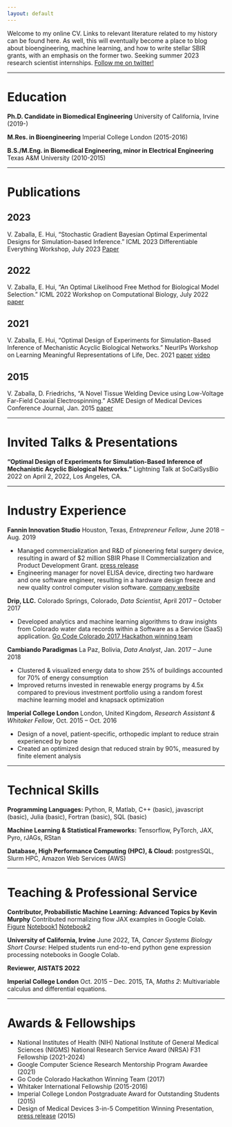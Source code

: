 ```yaml
---
layout: default
---
```


Welcome to my online CV. Links to relevant literature related to my history can be found here. As well, this will eventually become a place to blog about bioengineering, machine learning, and how to write stellar SBIR grants, with an emphasis on the former two. Seeking summer 2023 research scientist internships. [Follow me on twitter!](https://twitter.com/VZaballa)

* * *

# Education

**Ph.D. Candidate in Biomedical Engineering** University of California, Irvine (2019-)

**M.Res. in Bioengineering** Imperial College London (2015-2016)

**B.S./M.Eng. in Biomedical Engineering, minor in Electrical Engineering** Texas A&M University (2010-2015)

* * *

# Publications

## 2023
V. Zaballa, E. Hui, “Stochastic Gradient Bayesian Optimal Experimental Designs for Simulation-based Inference.” ICML 2023 Differentiable Everything Workshop, July 2023 [Paper](https://arxiv.org/abs/2306.15731)


## 2022
V. Zaballa, E. Hui, “An Optimal Likelihood Free Method for Biological Model Selection.” ICML 2022 Workshop on Computational Biology, July 2022 [paper](https://arxiv.org/abs/2208.02344) 

## 2021
V. Zaballa, E. Hui, “Optimal Design of Experiments for Simulation-Based Inference of Mechanistic Acyclic Biological Networks.” NeurIPs Workshop on Learning Meaningful Representations of Life, Dec. 2021 [paper](https://arxiv.org/abs/2111.13612) [video](https://youtu.be/MPJxNKUvtgo)

## 2015
V. Zaballa, D. Friedrichs, “A Novel Tissue Welding Device using Low-Voltage Far-Field Coaxial Electrospinning.” ASME Design of Medical Devices Conference Journal, Jan. 2015 [paper](https://asmedigitalcollection.asme.org/medicaldevices/article/9/3/030922/448060/A-Novel-Tissue-Welding-Device-Using-Low-Voltage)

* * *

# Invited Talks & Presentations

**“Optimal Design of Experiments for Simulation-Based Inference of Mechanistic Acyclic Biological Networks.”** Lightning Talk at SoCalSysBio 2022 on April 2, 2022, Los Angeles, CA.

* * *

# Industry Experience
**Fannin Innovation Studio**	Houston, Texas,
_Entrepreneur Fellow_,	June 2018 – Aug. 2019
* Managed commercialization and R&D of pioneering fetal surgery device, resulting in award of $2 million SBIR Phase II Commercialization and Product Development Grant. [press release](https://fannininnovation.com/wp-content/uploads/2019/11/11_05_2019_ChorioAnchor-Press-Release-Final-1.pdf)
* Engineering manager for novel ELISA device, directing two hardware and one software engineer, resulting in a hardware design freeze and new quality control computer vision software. [company website](https://brevitest.com/)

**Drip, LLC.** 	Colorado Springs, Colorado,
_Data Scientist_,	April 2017 – October 2017
* Developed analytics and machine learning algorithms to draw insights from Colorado water data records within a Software as a Service (SaaS) application. [Go Code Colorado 2017 Hackathon winning team](https://gocode.colorado.gov/archive-2017/)

**Cambiando Paradigmas**	La Paz, Bolivia,
_Data Analyst_,	Jan. 2017 – June 2018
* Clustered & visualized energy data to show 25% of buildings accounted for 70% of energy consumption
* Improved returns invested in renewable energy programs by 4.5x compared to previous investment portfolio using a random forest machine learning model and knapsack optimization

**Imperial College London**	London, United Kingdom,
_Research Assistant & Whitaker Fellow_,	Oct. 2015 – Oct. 2016
* Design of a novel, patient-specific, orthopedic implant to reduce strain experienced by bone
* Created an optimized design that reduced strain by 90%, measured by finite element analysis


* * *

# Technical Skills

**Programming Languages:** Python, R, Matlab, C++ (basic), javascript (basic), Julia (basic), Fortran (basic), SQL (basic)


**Machine Learning & Statistical Frameworks:** Tensorflow, PyTorch, JAX, Pyro, rJAGs, RStan


**Database, High Performance Computing (HPC), & Cloud:** postgresSQL, Slurm HPC, Amazon Web Services (AWS)

* * *

# Teaching & Professional Service

**Contributor, Probabilistic Machine Learning: Advanced Topics by Kevin Murphy** Contributed normalizing flow JAX examples in Google Colab. [Figure](https://gist.github.com/vz415/dbd5746d9f88302e9d596d348bb46686) [Notebook1](https://colab.research.google.com/drive/1RvKleNHKjjeVpnpPGpQ01AzEgXINqoYd?authuser=2) [Notebook2](https://colab.research.google.com/drive/1xQscm8Z3TAhIovzKVoCQHiKZZfj6Sh-4?authuser=2)

**University of California, Irvine** June 2022, TA, _Cancer Systems Biology Short Course_: Helped students run end-to-end python gene expression processing notebooks in Google Colab.

**Reviewer, AISTATS 2022**

**Imperial College London**	Oct. 2015 – Dec. 2015, TA, _Maths 2_: Multivariable calculus and differential equations.

* * *

# Awards & Fellowships
* National Institutes of Health (NIH) National Institute of General Medical Sciences (NIGMS) National Research Service Award (NRSA) F31 Fellowship  (2021-2024)
* Google Computer Science Research Mentorship Program Awardee	(2021)
* Go Code Colorado Hackathon Winning Team	(2017)
* Whitaker International Fellowship	(2015-2016)
* Imperial College London Postgraduate Award for Outstanding Students	(2015)
* Design of Medical Devices 3-in-5 Competition Winning Presentation, [press release](http://www.dmd.umn.edu/past_conferences/three-in-five2015.html)	(2015)

